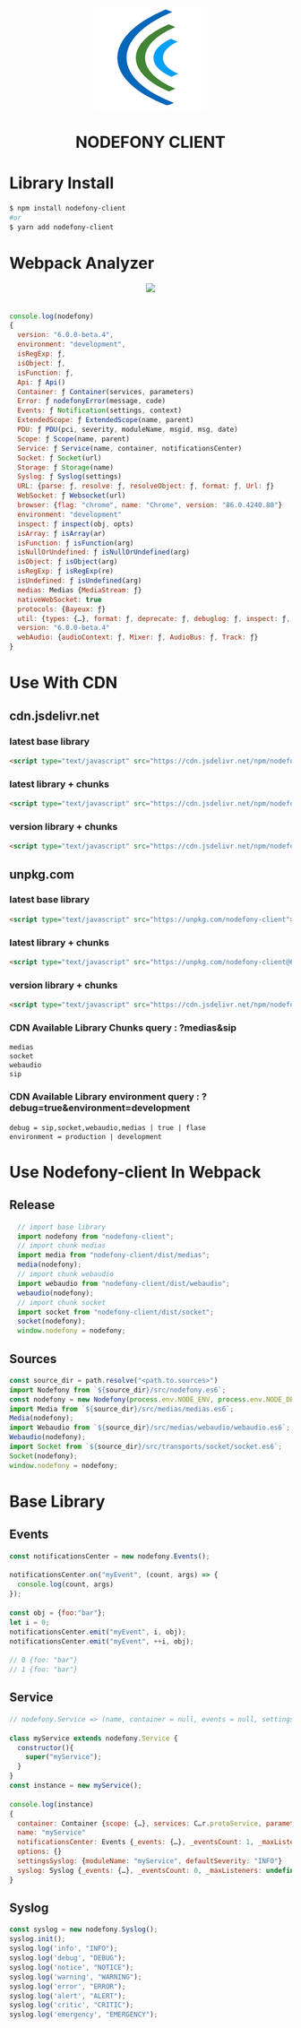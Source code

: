 
<p align="center">
  <img src="https://github.com/nodefony/nodefony/raw/master/src/nodefony/bundles/framework-bundle/Resources/public/images/nodefony-logo.png"><br>
</p>
<h1 align="center">NODEFONY CLIENT</h1>

# Library Install
```bash
$ npm install nodefony-client
#or
$ yarn add nodefony-client
```

# Webpack Analyzer

<p align="center">
  <img src="https://github.com/nodefony/nodefony-client/raw/main/tools/img/webpack.png">
</p>

```js

console.log(nodefony)
{
  version: "6.0.0-beta.4",
  environment: "development",
  isRegExp: ƒ,
  isObject: ƒ,
  isFunction: ƒ,
  Api: ƒ Api()
  Container: ƒ Container(services, parameters)
  Error: ƒ nodefonyError(message, code)
  Events: ƒ Notification(settings, context)
  ExtendedScope: ƒ ExtendedScope(name, parent)
  PDU: ƒ PDU(pci, severity, moduleName, msgid, msg, date)
  Scope: ƒ Scope(name, parent)
  Service: ƒ Service(name, container, notificationsCenter)
  Socket: ƒ Socket(url)
  Storage: ƒ Storage(name)
  Syslog: ƒ Syslog(settings)
  URL: {parse: ƒ, resolve: ƒ, resolveObject: ƒ, format: ƒ, Url: ƒ}
  WebSocket: ƒ Websocket(url)
  browser: {flag: "chrome", name: "Chrome", version: "86.0.4240.80"}
  environment: "development"
  inspect: ƒ inspect(obj, opts)
  isArray: ƒ isArray(ar)
  isFunction: ƒ isFunction(arg)
  isNullOrUndefined: ƒ isNullOrUndefined(arg)
  isObject: ƒ isObject(arg)
  isRegExp: ƒ isRegExp(re)
  isUndefined: ƒ isUndefined(arg)
  medias: Medias {MediaStream: ƒ}
  nativeWebSocket: true
  protocols: {Bayeux: ƒ}
  util: {types: {…}, format: ƒ, deprecate: ƒ, debuglog: ƒ, inspect: ƒ, …}
  version: "6.0.0-beta.4"
  webAudio: {audioContext: ƒ, Mixer: ƒ, AudioBus: ƒ, Track: ƒ}  
}
```

# Use With CDN
## cdn.jsdelivr.net

### latest base library
```html
<script type="text/javascript" src="https://cdn.jsdelivr.net/npm/nodefony-client"></script>
```
### latest library + chunks
```html
<script type="text/javascript" src="https://cdn.jsdelivr.net/npm/nodefony-client/dist/nodefony.js?medias=true&socket=true"></script>
```
### version library + chunks
```html
<script type="text/javascript" src="https://cdn.jsdelivr.net/npm/nodefony-client@6.0.0/dist/nodefony.js?medias=true&socket=true"></script>
```

## unpkg.com

### latest base library
```html
<script type="text/javascript" src="https://unpkg.com/nodefony-client"></script>
```
### latest library + chunks
```html
<script type="text/javascript" src="https://unpkg.com/nodefony-client@6.0.0/dist/nodefony.js?medias=true&socket=true"></script>
```
### version library + chunks
```html
<script type="text/javascript" src="https://cdn.jsdelivr.net/npm/nodefony-client@6.0.0/dist/nodefony.js?medias=true&socket=true"></script>
```

### CDN Available Library Chunks query : ?medias&sip
```  
medias
socket
webaudio
sip
```
### CDN Available Library environment query : ?debug=true&environment=development
```  
debug = sip,socket,webaudio,medias | true | flase
environment = production | development
```

# Use Nodefony-client In Webpack
##  Release
```js
  // import base library
  import nodefony from "nodefony-client";
  // import chunk medias
  import media from "nodefony-client/dist/medias";
  media(nodefony);
  // import chunk webaudio
  import webaudio from "nodefony-client/dist/webaudio";
  webaudio(nodefony);
  // import chunk socket
  import socket from "nodefony-client/dist/socket";
  socket(nodefony);
  window.nodefony = nodefony;
```

## Sources
```js
const source_dir = path.resolve("<path.to.sources>")
import Nodefony from `${source_dir}/src/nodefony.es6`;
const nodefony = new Nodefony(process.env.NODE_ENV, process.env.NODE_DEBUG);
import Media from `${source_dir}/src/medias/medias.es6`;
Media(nodefony);
import Webaudio from `${source_dir}/src/medias/webaudio/webaudio.es6`;
Webaudio(nodefony);
import Socket from `${source_dir}/src/transports/socket/socket.es6`;
Socket(nodefony);
window.nodefony = nodefony;
```

# Base Library
## Events
```js
const notificationsCenter = new nodefony.Events();

notificationsCenter.on("myEvent", (count, args) => {
  console.log(count, args)
});

const obj = {foo:"bar"};
let i = 0;
notificationsCenter.emit("myEvent", i, obj);
notificationsCenter.emit("myEvent", ++i, obj);

// 0 {foo: "bar"}
// 1 {foo: "bar"}
```

## Service
```js
// nodefony.Service => (name, container = null, events = null, settings = {})

class myService extends nodefony.Service {
  constructor(){
    super("myService");
  }
}
const instance = new myService();

console.log(instance)
{
  container: Container {scope: {…}, services: C…r.protoService, parameters: C…r.protoParameters, protoService: ƒ, protoParameters: ƒ}
  name: "myService"
  notificationsCenter: Events {_events: {…}, _eventsCount: 1, _maxListeners: 20}
  options: {}
  settingsSyslog: {moduleName: "myService", defaultSeverity: "INFO"}
  syslog: Syslog {_events: {…}, _eventsCount: 0, _maxListeners: undefined, settings: {…}, ringStack: Array(0), …}
}
```

## Syslog
```js
const syslog = new nodefony.Syslog();
syslog.init();
syslog.log('info', "INFO");
syslog.log('debug', "DEBUG");
syslog.log('notice', "NOTICE");
syslog.log('warning', "WARNING");
syslog.log('error', "ERROR");
syslog.log('alert', "ALERT");
syslog.log('critic', "CRITIC");
syslog.log('emergency', "EMERGENCY");

```
